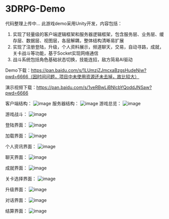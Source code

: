 # 3DRPG-Demo
代码整理上传中...
此游戏demo采用Unity开发，内容包括：

1. 实现了轻量级的客户端逻辑框架和服务器逻辑框架，包含服务层、业务层、缓存层、数据层、视图层，各层解耦，整体结构清晰易扩展
2. 实现了注册登陆，升级，个人资料展示，频道聊天，交易，自动寻路，成就，关卡战斗等功能，基于Socket实现网络通信
3. 战斗系统包括角色基础状态切换，技能连招，敌方简易AI驱动

Demo下载：https://pan.baidu.com/s/1LUmzjZJmcxaBzgsHudeNjw?pwd=6666（因时间问题，项目中未使用资源还未去掉，故比较大）

演示视频下载：https://pan.baidu.com/s/1veRBwLjBNlcbYQoddJNSaw?pwd=6666 

客户端结构：
![image](https://github.com/JohnsonEvens/3DRPG-Demo/blob/main/demo%20img/%E5%AE%A2%E6%88%B7%E7%AB%AF%E6%9E%B6%E6%9E%84.png)
服务器结构：
![image](https://github.com/JohnsonEvens/3DRPG-Demo/blob/main/demo%20img/%E6%9C%8D%E5%8A%A1%E5%99%A8%E6%9E%B6%E6%9E%84.png)
游戏总览：
![image](https://github.com/JohnsonEvens/3DRPG-Demo/blob/main/demo%20img/control%20mini.gif)

游戏战斗：
![image](https://github.com/JohnsonEvens/3DRPG-Demo/blob/main/demo%20img/battle%20mini.gif)

登陆界面：
![image](https://github.com/JohnsonEvens/3DRPG-Demo/blob/main/demo%20img/login.png)

加载界面：
![image](https://github.com/JohnsonEvens/3DRPG-Demo/blob/main/demo%20img/loading.png)

个人资讯界面：
![image](https://github.com/JohnsonEvens/3DRPG-Demo/blob/main/demo%20img/info.png)

聊天界面：
![image](https://github.com/JohnsonEvens/3DRPG-Demo/blob/main/demo%20img/chat.png)

成就界面：
![image](https://github.com/JohnsonEvens/3DRPG-Demo/blob/main/demo%20img/achievement.png)

关卡选择界面：
![image](https://github.com/JohnsonEvens/3DRPG-Demo/blob/main/demo%20img/combat.png)

升级界面：
![image](https://github.com/JohnsonEvens/3DRPG-Demo/blob/main/demo%20img/strengthen.png)

对话界面：
![image](https://github.com/JohnsonEvens/3DRPG-Demo/blob/main/demo%20img/task.png)

结算界面：
![image](https://github.com/JohnsonEvens/3DRPG-Demo/blob/main/demo%20img/victory.png)
